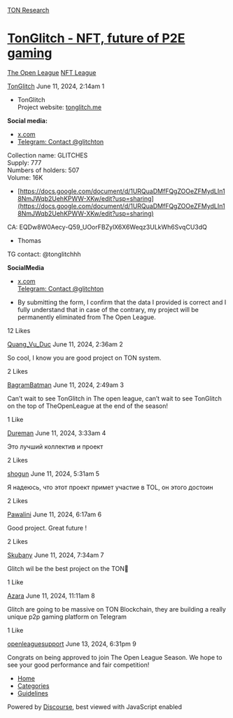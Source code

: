 [TON Research](/)

# [TonGlitch - NFT, future of P2E gaming](/t/tonglitch-nft-future-of-p2e-gaming/24728)

[The Open League](/c/the-open-league/nft-battle/62)  [NFT League](/c/the-open-league/nft-battle/62) 

    

[TonGlitch](https://tonresear.ch/u/TonGlitch)  June 11, 2024, 2:14am  1

*   TonGlitch  
    Project website: [tonglitch.me](http://tonglitch.me)

**Social media:**

*   [x.com](http://x.com/TonGlitch)
*   [Telegram: Contact @glitchton](http://t.me/glitchton)

Collection name: GLITCHES  
Supply: 777  
Numbers of holders: 507  
Volume: 16K

*   [https://docs.google.com/document/d/1URQuaDMfFQgZOOeZFMydLIn18NmJWqb2UehKPWW-XKw/edit?usp=sharing](https://docs.google.com/document/d/1URQuaDMfFQgZOOeZFMydLIn18NmJWqb2UehKPWW-XKw/edit?usp=sharing)

CA: EQDw8W0Aecy-Q59\_UOorFBZylX6X6Weqz3ULkWh6SvqCU3dQ

*   Thomas

TG contact: @tonglitchhh

**SocialMedia**

*   [x.com](https://x.com/TONGlitch)  
    [Telegram: Contact @glitchton](http://t.me/glitchton)
    
*   By submitting the form, I confirm that the data I provided is correct and I fully understand that in case of the contrary, my project will be permanently eliminated from The Open League.
    

  12 Likes

[Quang\_Vu\_Duc](https://tonresear.ch/u/Quang_Vu_Duc) June 11, 2024, 2:36am  2

So cool, I know you are good project on TON system.

  2 Likes

[BagramBatman](https://tonresear.ch/u/BagramBatman) June 11, 2024, 2:49am  3

Can’t wait to see TonGlitch in The open league, can’t wait to see TonGlitch on the top of TheOpenLeague at the end of the season!

  1 Like

[Dureman](https://tonresear.ch/u/Dureman) June 11, 2024, 3:33am  4

Это лучший коллектив и проект

  2 Likes

[shogun](https://tonresear.ch/u/shogun) June 11, 2024, 5:31am  5

Я надеюсь, что этот проект примет участие в TOL, он этого достоин

  2 Likes

[Pawalini](https://tonresear.ch/u/Pawalini) June 11, 2024, 6:17am  6

Good project. Great future !

  2 Likes

[Skubany](https://tonresear.ch/u/Skubany) June 11, 2024, 7:34am  7

Glitch wil be the best project on the TON💎

  1 Like

[Azara](https://tonresear.ch/u/Azara) June 11, 2024, 11:11am  8

Glitch are going to be massive on TON Blockchain, they are building a really unique p2p gaming platform on Telegram

  1 Like

[openleaguesupport](https://tonresear.ch/u/openleaguesupport) June 13, 2024, 6:31pm  9

Congrats on being approved to join The Open League Season. We hope to see your good performance and fair competition!

 

*   [Home](/)
*   [Categories](/categories)
*   [Guidelines](/guidelines)

Powered by [Discourse](https://www.discourse.org), best viewed with JavaScript enabled
